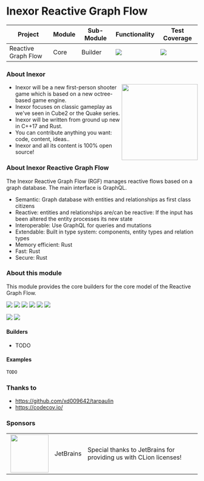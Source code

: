 # Inexor Reactive Graph Flow

| Project | Module | Sub-Module | Functionality | Test Coverage |
| --- | --- | --- | --- | --- |
| Reactive Graph Flow | Core | Builder | <img src="https://img.shields.io/badge/state-completed-brightgreen"> | [<img src="https://img.shields.io/codecov/c/github/aschaeffer/inexor-rgf-core-builder">](https://app.codecov.io/gh/aschaeffer/inexor-rgf-core-builder) |

### About Inexor

<a href="https://inexor.org/">
<img align="right" width="200" height="200" src="https://raw.githubusercontent.com/aschaeffer/inexor-rgf-core-builder/main/docs/images/inexor_2.png">
</a>

* Inexor will be a new first-person shooter game which is based on a new octree-based game engine.
* Inexor focuses on classic gameplay as we've seen in Cube2 or the Quake series.
* Inexor will be written from ground up new in C++17 and Rust.
* You can contribute anything you want: code, content, ideas..
* Inexor and all its content is 100% open source!

### About Inexor Reactive Graph Flow

The Inexor Reactive Graph Flow (RGF) manages reactive flows based on a graph database. The main interface is GraphQL.

* Semantic: Graph database with entities and relationships as first class citizens
* Reactive: entities and relationships are/can be reactive: If the input has been altered the entity processes its new state
* Interoperable: Use GraphQL for queries and mutations
* Extendable: Built in type system: components, entity types and relation types
* Memory efficient: Rust
* Fast: Rust
* Secure: Rust

### About this module

This module provides the core builders for the core model of the Reactive Graph Flow.

[<img src="https://img.shields.io/badge/Language-Rust-brightgreen">](https://www.rust-lang.org/)
[<img src="https://img.shields.io/badge/Platforms-Linux%20%26%20Windows-brightgreen">]()
[<img src="https://img.shields.io/github/workflow/status/aschaeffer/inexor-rgf-core-builder/Rust">](https://github.com/aschaeffer/inexor-rgf-core-builder/actions?query=workflow%3ARust)
[<img src="https://img.shields.io/github/last-commit/aschaeffer/inexor-rgf-core-builder">]()
[<img src="https://img.shields.io/github/languages/code-size/aschaeffer/inexor-rgf-core-builder">]()
[<img src="https://img.shields.io/codecov/c/github/aschaeffer/inexor-rgf-core-builder">](https://app.codecov.io/gh/aschaeffer/inexor-rgf-core-builder)

[<img src="https://img.shields.io/github/license/aschaeffer/inexor-rgf-core-builder">](https://github.com/aschaeffer/inexor-rgf-core-builder/blob/main/LICENSE)
[<img src="https://img.shields.io/discord/698219248954376256?logo=discord">](https://discord.com/invite/acUW8k7)

#### Builders

* TODO

#### Examples

```rust
TODO
```

### Thanks to

* https://github.com/xd009642/tarpaulin
* https://codecov.io/

### Sponsors

| | | |
| --- | --- | --- |
| <a href="https://www.jetbrains.com/?from=github.com/inexorgame"><img align="right" width="100" height="100" src="https://raw.githubusercontent.com/aschaeffer/inexor-rgf-core-builder/main/docs/images/icon_CLion.svg"></a> | JetBrains | Special thanks to JetBrains for providing us with CLion licenses! |
